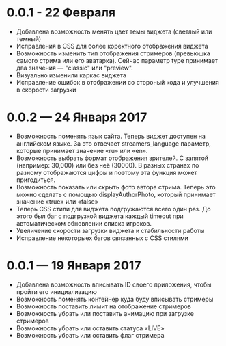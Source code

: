 # 0.0.1 - 22 Февраля

- Добавлена возможность менять цвет темы виджета (светлый или темный)
- Исправления в CSS для более коректного отображения виджета 
- Возможность изменить тип отображения стримеров (превьюшка самого стрима или его аватарка). Сейчас параметр type принимает два значения — "classic" или "preview".
- Визуально изменили каркас виджета 
- Исправление ошибок в отображении со стороный кода и улучшения в скорости загрузки 

# 0.0.2 — 24 Января 2017

- Возможность поменять язык сайта. Теперь виджет доступен на английском языке. За это отвечает streamers_language параметр, которые принимает значение «ru» или «en».
- Возможность выбрать формат отображения зрителей. С запятой (например: 30,000) или без неё (30000). В разных странах по разному отображаются цифры и поэтому эта функция может пригодиться.
- Возможность показать или скрыть фото автора стрима. Теперь это можно сделать с помощью displayAuthorPhoto, который принимает значение «true» или «false»
- Теперь CSS стили для виджета подгружаются всего один раз. До этого был баг с подгрузкой виджета каждый timeout при автоматическом обновлении списка игроков.
- Увеличение скорости загрузки виджета и стабильности работы
- Исправление некоторыех багов связанных с CSS стилями

# 0.0.1 — 19 Января 2017

- Добавлена возможность вписывать ID своего приложения, чтобы пройти его инициализацию
- Возможность поменять контейнер куда буду вписывать  стримеры
- Возможность поставить лимит на отображение стримеров
- Возможность убрать или поставить анимацию при загрузке стримеров
- Возможность убрать или оставить статуса «LIVE»
- Возможность убрать или оставить флаг стримера